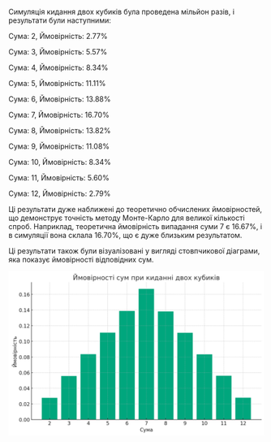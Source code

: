 Симуляція кидання двох кубиків була проведена мільйон разів, і результати були наступними:

Сума: 2, Ймовірність: 2.77%

Сума: 3, Ймовірність: 5.57%

Сума: 4, Ймовірність: 8.34%

Сума: 5, Ймовірність: 11.11%

Сума: 6, Ймовірність: 13.88%

Сума: 7, Ймовірність: 16.70%

Сума: 8, Ймовірність: 13.82%

Сума: 9, Ймовірність: 11.08%

Сума: 10, Ймовірність: 8.34%

Сума: 11, Ймовірність: 5.60%

Сума: 12, Ймовірність: 2.79%

Ці результати дуже наближені до теоретично обчислених ймовірностей, що демонструє точність методу Монте-Карло для великої кількості спроб. Наприклад, теоретична ймовірність випадання суми 7 є 16.67%, і в симуляції вона склала 16.70%, що є дуже близьким результатом.

Ці результати також були візуалізовані у вигляді стовпчикової діаграми, яка показує ймовірності відповідних сум.

![img.png](img.png)


